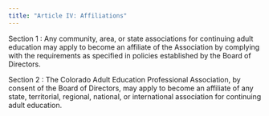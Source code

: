 ```yaml
---
title: "Article IV: Affiliations"
---
```

Section 1
: Any community, area, or state associations for continuing adult education may apply to become an affiliate of the Association by complying with the requirements as specified in policies established by the Board of Directors.

Section 2
: The Colorado Adult Education Professional Association, by consent of the Board of Directors, may apply to become an affiliate of any state, territorial, regional, national, or international association for continuing adult education.
